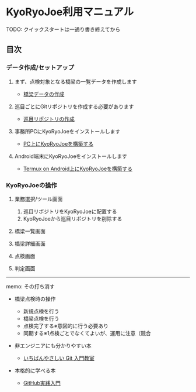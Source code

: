 KyoRyoJoe利用マニュアル
=======================

TODO: クイックスタートは一通り書き終えてから

目次
----

### データ作成/セットアップ

1. まず、点検対象となる橋梁の一覧データを作成します
   * [橋梁データの作成](manual/make_bridge_data.md)

1. 巡目ごとにGitリポジトリを作成する必要があります
   * [巡目リポジトリの作成](manual/make_junme_repository.md)

1. 事務所PCにKyoRyoJoeをインストールします
   * [PC上にKyoRyoJoeを構築する](manual/environment_pc.md)

1. Android端末にKyoRyoJoeをインストールします
   * [Termux on Android上にKyoRyoJoeを構築する](manual/environment_android_termux.md)

### KyoRyoJoeの操作

1. 業務選択/ツール画面
   1. 巡目リポジトリをKyoRyoJoeに配置する
   1. KyoRyoJoeから巡目リポジトリを削除する

1. 橋梁一覧画面

1. 橋梁詳細画面

1. 点検画面

1. 判定画面



-----------------

memo: その打ち消す


* 橋梁点検時の操作
  * 新規点検を行う
  * 橋梁点検を行う
  * 点検完了する※意図的に行う必要あり
  * 同期する※1点検ごとでなくてよいが、運用に注意（競合

* 非エンジニアにも分かりやすい本
  * [いちばんやさしい Git 入門教室](https://www.amazon.co.jp/dp/4800712467/)
* 本格的に学べる本
  * [GitHub実践入門](https://www.amazon.co.jp/dp/477416366X/)

